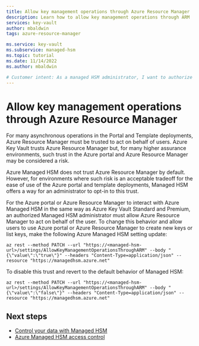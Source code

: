```yaml
---
title: Allow key management operations through Azure Resource Manager
description: Learn how to allow key management operations through ARM
services: key-vault
author: mbaldwin
tags: azure-resource-manager

ms.service: key-vault
ms.subservice: managed-hsm
ms.topic: tutorial
ms.date: 11/14/2022
ms.author: mbaldwin

# Customer intent: As a managed HSM administrator, I want to authorize Azure Resource Manager to perform key management operations via Azure Managed HSM
---
```


# Allow key management operations through Azure Resource Manager

For many asynchronous operations in the Portal and Template deployments, Azure Resource Manager must be trusted to act on behalf of users. Azure Key Vault trusts Azure Resource Manager but, for many higher assurance environments, such trust in the Azure portal and Azure Resource Manager may be considered a risk.

Azure Managed HSM does not trust Azure Resource Manager by default. However, for environments where such risk is an acceptable tradeoff for the ease of use of the Azure portal and template deployments, Managed HSM offers a way for an administrator to opt-in to this trust.

For the Azure portal or Azure Resource Manager to interact with Azure Managed HSM in the same way as Azure Key Vault Standard and Premium, an authorized Managed HSM administrator must allow Azure Resource Manager to act on behalf of the user. To change this behavior and allow users to use Azure portal or Azure Resource Manager to create new keys or list keys, make the following Azure Managed HSM setting update:

```azurecli-interactive
az rest --method PATCH --url "https://<managed-hsm-url>/settings/AllowKeyManagementOperationsThroughARM" --body "{\"value\":\"true\"}" --headers "Content-Type=application/json" --resource "https://managedhsm.azure.net" 
```

To disable this trust and revert to the default behavior of Managed HSM:

```azurecli-interactive
az rest --method PATCH --url "https://<managed-hsm-url>/settings/AllowKeyManagementOperationsThroughARM" --body "{\"value\":\"false\"}" --headers "Content-Type=application/json" --resource "https://managedhsm.azure.net" 
```

## Next steps

- [Control your data with Managed HSM](mhsm-control-data.md)
- [Azure Managed HSM access control](access-control.md)
